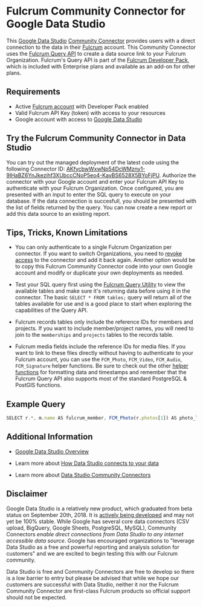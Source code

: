# Fulcrum Community Connector for Google Data Studio

This [Google Data Studio](https://datastudio.google.com) [Community Connector](https://developers.google.com/datastudio/connector/) provides users with a direct connection to the data in their [Fulcrum](https://www.fulcrumapp.com/) account. This Community Connector uses the [Fulcrum Query API](https://developer.fulcrumapp.com/query-api/intro/) to create a data source link to your Fulcrum Organization. Fulcrum's Query API is part of the [Fulcrum Developer Pack](http://help.fulcrumapp.com/account/organization-plan/what-is-the-developer-package), which is included with Enterprise plans and available as an add-on for other plans.

## Requirements

* Active [Fulcrum account](https://www.fulcrumapp.com/) with Developer Pack enabled
* Valid Fulcrum API Key (token) with access to your resources
* Google account with access to [Google Data Studio](https://datastudio.google.com/)

## Try the Fulcrum Community Connector in Data Studio

You can try out the managed deployment of the latest code using the following Connector ID: [AKfycbwWxwNp54DcWMzny1-9IHaBZ6YnJkezihf3XUbccCNoP5eo4-KayBS6528X5BYoFjPU](https://datastudio.google.com/datasources/create?connectorId=AKfycbwWxwNp54DcWMzny1-9IHaBZ6YnJkezihf3XUbccCNoP5eo4-KayBS6528X5BYoFjPU). Authorize the connector with your Google account and enter your Fulcrum API Key to authenticate with your Fulcrum Organization. Once configured, you are presented with an input to enter the SQL query to execute on your database. If the data connection is succesfull, you should be presented with the list of fields returned by the query. You can now create a new report or add this data source to an existing report.

## Tips, Tricks, Known Limitations

* You can only authenticate to a single Fulcrum Organization per connector. If you want to switch Organizations, you need to [revoke access](https://support.google.com/datastudio/answer/9053467?hl=en) to the connector and add it back again. Another option would be to copy this Fulcrum Community Connector code into your own Google account and modify or duplicate your own deployments as needed.

* Test your SQL query first using the [Fulcrum Query Utility](https://fulcrumapp.github.io/fulcrum-query-utility/) to view the available tables and make sure it's returning data before using it in the connector. The basic `SELECT * FROM tables;` query will return all of the tables available for use and is a good place to start when exploring the capabilities of the Query API.

* Fulcrum records tables only include the reference IDs for members and projects. If you want to include member/project names, you will need to join to the `memberships` and `projects` tables to the records table.

* Fulcrum media fields include the reference IDs for media files. If you want to link to these files directly without having to authenticate to your Fulcrum account, you can use the `FCM_Photo`, `FCM_Video`, `FCM_Audio`, `FCM_Signature` helper functions. Be sure to check out the other [helper functions](https://developer.fulcrumapp.com/query-api/reference/#fulcrum-sql-helper-functions) for formatting data and timestamps and remember that the Fulcrum Query API also supports most of the standard PostgreSQL & PostGIS functions.

## Example Query

```js
SELECT r.*, m.name AS fulcrum_member, FCM_Photo(r.photos[1]) AS photo_link FROM "Inspections" r LEFT JOIN memberships m ON r._created_by_id = m.user_id ORDER BY r._created_at DESC;
```

## Additional Information

* [Google Data Studio Overview](https://datastudio.google.com/overview)

* Learn more about [How Data Studio connects to your data](https://support.google.com/datastudio/answer/6268208?hl=en)

* Learn more about [Data Studio Community Connectors](https://developers.google.com/datastudio/connector/)

## Disclaimer

Google Data Studio is a relatively new product, which graduated from beta status on September 20th, 2018. It is [actively being developed](https://support.google.com/datastudio/answer/6311467) and may not yet be 100% stable. While Google has several core data connectors (CSV upload, BigQuery, Google Sheets, PostgreSQL, MySQL), Community Connectors _enable direct connections from Data Studio to any internet accessible data source_. Google has encouraged organizations to "leverage Data Studio as a free and powerful reporting and analysis solution for customers" and we are excited to begin testing this with our Fulcrum community.

Data Studio is free and Community Connectors are free to develop so there is a low barrier to entry but please be advised that while we hope our customers are successful with Data Studio, neither it nor the Fulcrum Community Connector are first-class Fulcrum products so official support should not be expected.